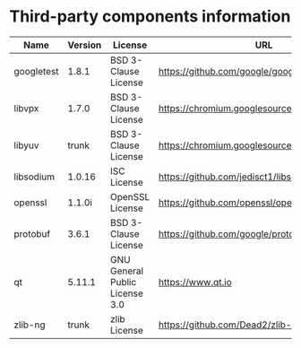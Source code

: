 Third-party components information
==================================

| Name       | Version   | License                               | URL                                             |
|------------|-----------|---------------------------------------|-------------------------------------------------|
| googletest | 1.8.1     | BSD 3-Clause License                  | https://github.com/google/googletest/releases   |
| libvpx     | 1.7.0     | BSD 3-Clause License                  | https://chromium.googlesource.com/webm/libvpx   |
| libyuv     | trunk     | BSD 3-Clause License                  | https://chromium.googlesource.com/libyuv/libyuv |
| libsodium  | 1.0.16    | ISC License                           | https://github.com/jedisct1/libsodium/releases  |
| openssl    | 1.1.0i    | OpenSSL License                       | https://github.com/openssl/openssl/releases     |
| protobuf   | 3.6.1     | BSD 3-Clause License                  | https://github.com/google/protobuf/releases     |
| qt         | 5.11.1    | GNU General Public License 3.0        | https://www.qt.io                               |
| zlib-ng    | trunk     | zlib License                          | https://github.com/Dead2/zlib-ng                |
